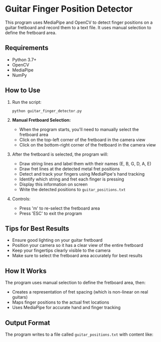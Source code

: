 # Guitar Finger Position Detector

This program uses MediaPipe and OpenCV to detect finger positions on a guitar fretboard and record them to a text file. It uses manual selection to define the fretboard area.

## Requirements

- Python 3.7+
- OpenCV
- MediaPipe
- NumPy

## How to Use

1. Run the script:
   ```
   python guitar_finger_detector.py
   ```

2. **Manual Fretboard Selection:**
   - When the program starts, you'll need to manually select the fretboard area
   - Click on the top-left corner of the fretboard in the camera view
   - Click on the bottom-right corner of the fretboard in the camera view

3. After the fretboard is selected, the program will:
   - Draw string lines and label them with their names (E, B, G, D, A, E)
   - Draw fret lines at the detected metal fret positions
   - Detect and track your fingers using MediaPipe's hand tracking
   - Identify which string and fret each finger is pressing
   - Display this information on screen
   - Write the detected positions to `guitar_positions.txt`

4. Controls:
   - Press 'm' to re-select the fretboard area
   - Press 'ESC' to exit the program

## Tips for Best Results

- Ensure good lighting on your guitar fretboard
- Position your camera so it has a clear view of the entire fretboard
- Keep your fingertips clearly visible to the camera
- Make sure to select the fretboard area accurately for best results

## How It Works

The program uses manual selection to define the fretboard area, then:
- Creates a representation of fret spacing (which is non-linear on real guitars)
- Maps finger positions to the actual fret locations
- Uses MediaPipe for accurate hand and finger tracking

## Output Format

The program writes to a file called `guitar_positions.txt` with content like:
